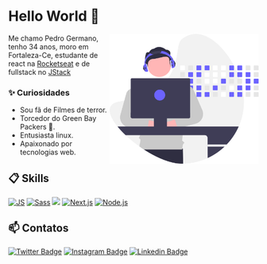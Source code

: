 # Hello World 🔭

<img align="right" src=".github/image.svg" width="300"/>

Me chamo Pedro Germano, tenho 34 anos, moro em Fortaleza-Ce, estudante de react na [Rocketseat](https://app.rocketseat.com.br/me/pedro-germano-1567328756) e de fullstack no [JStack](https://jstack.com.br/)


### ✨ Curiosidades

- Sou fã de Filmes de terror.
- Torcedor do Green Bay Packers 💚.
- Entusiasta linux.
- Apaixonado por tecnologias web.

## 📋 Skills

[![JS](https://img.shields.io/badge/JavaScript-5E5C5C?style=for-the-badge&logo=javascript&logoColor=F7DF1E&style=plastic)]()
[![Sass](https://img.shields.io/badge/Sass-CC6699?style=for-the-badge&logo=sass&logoColor=white&style=plastic)]()
[![](https://img.shields.io/badge/React-20232A?style=for-the-badge&logo=react&logoColor=61DAFB&style=plastic)]()
[![Next.js](https://img.shields.io/badge/Next.js-000000?style=for-the-badge&logo=nextdotjs&logoColor=white&style=plastic)]()
[![Node.js](https://img.shields.io/badge/Node.js-339933?style=for-the-badge&logo=nodedotjs&logoColor=white&style=plastic)]()

## 📫 Contatos

[![Twitter Badge](https://img.shields.io/badge/@PedroGermano6-2D425E?style=flat&labelColor=2D425E&logo=twitter&logoColor=white&link=https://twitter.com/pedroGermano)](https://twitter.com/PedroGermano6)
[![Instagram Badge](https://img.shields.io/badge/@pedrogermano232-2D425E?style=flat&labelColor=2D425E&logo=instagram&logoColor=white&link=https://instagram.com/pedroGermano)](https://instagram.com/pedrogermano232)
[![Linkedin Badge](https://img.shields.io/badge/Pedro-2D425E?style=flat&logo=Linkedin&logoColor=white&link=https://www.linkedin.com/in/pedro-germano/)](https://www.linkedin.com/in/pedrogermano232/)



